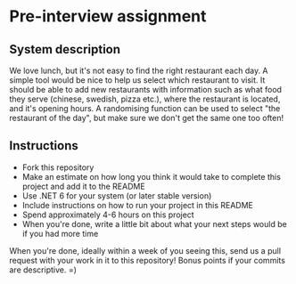 # Pre-interview assignment


## System description
We love lunch, but it's not easy to find the right restaurant each day. A simple tool would be nice to help us select which restaurant to visit. It should be able to add new restaurants with information such as what food they serve (chinese, swedish, pizza etc.), where the restaurant is located, and it's opening hours. A randomising function can be used to select "the restaurant of the day", but make sure we don't get the same one too often!

## Instructions
* Fork this repository
* Make an estimate on how long you think it would take to complete this project and add it to the README
* Use .NET 6 for your system (or later stable version)
* Include instructions on how to run your project in this README
* Spend approximately 4-6 hours on this project
* When you're done, write a little bit about what your next steps would be if you had more time

When you're done, ideally within a week of you seeing this, send us a pull request with your work in it to this repository! Bonus points if your commits are descriptive. =)
